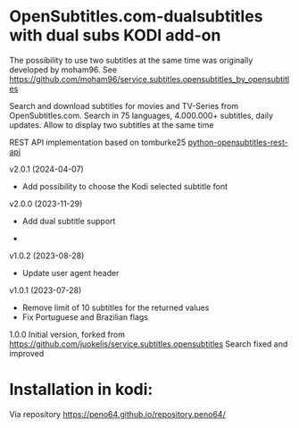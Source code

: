 OpenSubtitles.com-dualsubtitles with dual subs KODI add-on
==========================================================

The possibility to use two subtitles at the same time was originally developed by moham96.
See https://github.com/moham96/service.subtitles.opensubtitles_by_opensubtitles

Search and download subtitles for movies and TV-Series from OpenSubtitles.com. Search in 75 languages, 4.000.000+ subtitles, daily updates.
Allow to display two subtitles at the same time

REST API implementation based on tomburke25 [python-opensubtitles-rest-api](https://github.com/tomburke25/python-opensubtitles-rest-api)

v2.0.1 (2024-04-07)
- Add possibility to choose the Kodi selected subtitle font

v2.0.0 (2023-11-29)
- Add dual subtitle support

-
v1.0.2 (2023-08-28)
- Update user agent header

v1.0.1 (2023-07-28)
- Remove limit of 10 subtitles for the returned values
- Fix Portuguese and Brazilian flags

1.0.0
 Initial version, forked from https://github.com/juokelis/service.subtitles.opensubtitles
 Search fixed and improved

# Installation in kodi:
Via repository https://peno64.github.io/repository.peno64/
